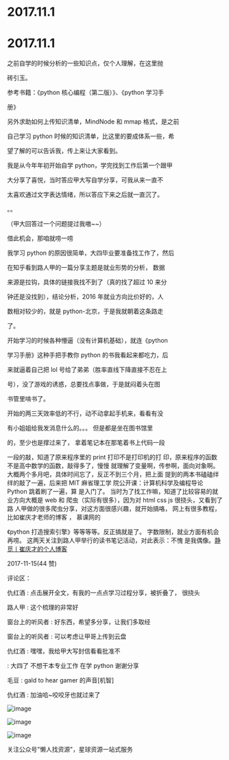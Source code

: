 # 2017.11.1

# 2017.11.1

之前自学的时候分析的一些知识点，仅个人理解，在这里抛

砖引玉。

参考书籍：《python 核心编程（第二版）》、《python 学习手

册》

另外求助如何上传知识清单，MindNode 和 mmap 格式，是之前

自己学习 python 时候的知识清单，比这里的要成体系一些，希

望了解的可以告诉我，传上来让大家看到。

我是从今年年初开始自学 python，学完找到工作后第一个跟甲

大分享了喜悦，当时答应甲大写自学分享，可我从来一直不

太喜欢通过文字表达情绪，所以答应下来之后就一直沉了。

。。

（甲大回答过一个问题提过我嗷~~）

借此机会，那咱就唠一唠

我学习 python 的原因很简单，大四毕业要准备找工作了，然后

在知乎看到路人甲的一篇分享主题是就业形势的分析， 数据

来源是拉钩，具体的链接我找不到了（真的找了超过 10 来分

钟还是没找到），结论分析，2016 年就业方向比价好的，人

数相对较少的，就是 python-北京，于是我就朝着这条路走

了。

开始学习的时候各种懵逼（没有计算机基础），就连《python

学习手册》这种手把手教你 python 的书我看起来都吃力，后

来就逼着自己把 lol 号给了弟弟（胜率直线下降直接不忍在上

号），没了游戏的诱惑，总要找点事做，于是就闷着头在图

书管里啃书了。

开始的两三天效率低的不行，动不动拿起手机来，看看有没

有小姐姐给我发消息什么的。。。 但是都是坐在图书馆里

的，至少也是撑过来了， 拿着笔记本在那笔着书上代码一段

一段的敲，知道了原来程序里的 print 打印不是打印机的打 印，原来程序的函数不是高中数学的函数，敲得多了，慢慢 就理解了变量啊，传参啊，面向对象啊。 大概两个多月吧，具体时间忘了，反正不到三个月，把上面 提到的两本书磕磕绊绊的敲了一遍，后来把 MIT 麻省理工学 院公开课：计算机科学及编程导论 Python 跳着刷了一遍，算 是入门了。 当时为了找工作嘛，知道了比较容易的就业方向大概是 web 和 爬虫（实际有很多），因为对 html css js 很挠头，又看到了路 人甲做的很多爬虫分享，对这方面很感兴趣，就开始搞咯， 网上有很多教程，比如崔庆才老师的博客 ， 慕课网的

《python 打造搜索引擎》等等等等。反正搞就是了。 字数限制，就业方面有机会再唠。 这两天关注到路人甲举行的读书笔记活动，对此表示：不愧 是我偶像。[静觅丨崔庆才的个人博客](http://cuiqingcai.com/)

2017-11-15(44 赞)

评论区：

仇红酒 : 点击展开全文，有我的一点点学习过程分享，被折叠了， 很挠头

路人甲 : 这个梳理的非常好

窗台上的听风者 : 好东西，希望多分享，让我们多取经

窗台上的听风者 : 可以考虑让甲哥上传到云盘

仇红酒 : 嘿嘿，我给甲大写封信看看批准不

: 大四了 不想干本专业工作 在学 python 谢谢分享

毛豆 : gald to hear gamer 的声音[机智]

仇红酒 : 加油哈~咬咬牙也就过来了

![image](img/Image_253.png)

![image](img/Image_254.png)

![image](img/Image_255.png)

关注公众号"懒人找资源"，星球资源一站式服务